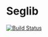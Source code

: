 # Seglib

[![Build Status](https://travis-ci.org/jakesnell/Seglib.jl.svg?branch=master)](https://travis-ci.org/jakesnell/Seglib.jl)
